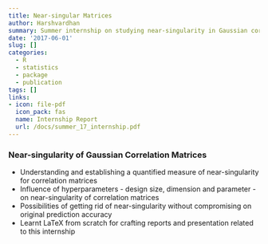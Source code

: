 ```yaml
---
title: Near-singular Matrices
author: Harshvardhan
summary: Summer internship on studying near-singularity in Gaussian correlation matrices
date: '2017-06-01'
slug: []
categories:
  - R
  - statistics
  - package
  - publication
tags: []
links:
- icon: file-pdf
  icon_pack: fas
  name: Internship Report
  url: /docs/summer_17_internship.pdf
---
```


### Near-singularity of Gaussian Correlation Matrices

-   Understanding and establishing a quantified measure of near-singularity for correlation matrices
-   Influence of hyperparameters - design size, dimension and parameter - on near-singularity of correlation matrices
-   Possibilities of getting rid of near-singularity without compromising on original prediction accuracy
-   Learnt LaTeX from scratch for crafting reports and presentation related to this internship
